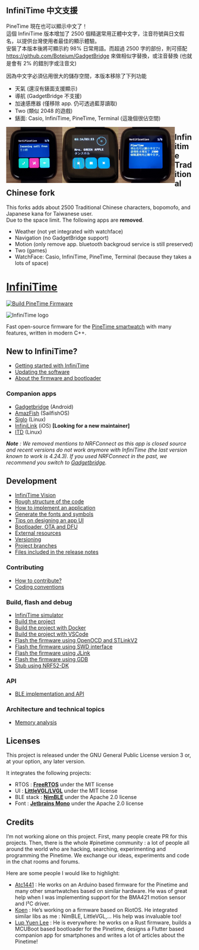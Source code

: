 ## InfiniTime 中文支援
PineTime 現在也可以顯示中文了！  
這個 InfiniTime 版本增加了 2500 個精選常用正體中文字，注音符號與日文假名，以提供台灣使用者最佳的顯示體驗。  
安裝了本版本後將可顯示約 98% 日常用語。而超過 2500 字的部份，則可搭配 https://github.com/Boteium/GadgetBridge 來做相似字替換，或注音替換 (也就是會有 2% 的錯別字或注音文)  

因為中文字必須佔用很大的儲存空間，本版本移除了下列功能
- 天氣 (還沒有錶面支援顯示)  
- 導航 (GadgetBridge 不支援)  
- 加速感應器 (僅移除 app. 仍可透過藍芽讀取)  
- Two (類似 2048 的遊戲)  
- 錶面: Casio, InfiniTime, PineTime, Terminal (這幾個很佔空間)  

<img src="https://raw.githubusercontent.com/Boteium/InfiniTime/develop/readme_img/call_demo.jpg" width="30%" align="left">
<img src="https://raw.githubusercontent.com/Boteium/InfiniTime/develop/readme_img/music_demo.jpg" width="30%" align="left">
<img src="https://raw.githubusercontent.com/Boteium/InfiniTime/develop/readme_img/notification_demo.jpg" width="30%" align="left">

## Infinitime Traditional Chinese fork
This forks adds about 2500 Traditional Chinese characters, bopomofo, and Japanese kana for Taiwanese user.  
Due to the space limit. The following apps are **removed**.  
- Weather (not yet integrated with watchface)  
- Navigation (no GadgetBridge support)  
- Motion (only remove app. bluetooth backgroud service is still preserved)  
- Two (games)  
- WatchFace: Casio, InfiniTime, PineTime, Terminal (because they takes a lots of space)  

# [InfiniTime](https://github.com/InfiniTimeOrg/InfiniTime)

[![Build PineTime Firmware](https://github.com/InfiniTimeOrg/InfiniTime/workflows/Build%20PineTime%20Firmware/badge.svg?branch=master)](https://github.com/InfiniTimeOrg/InfiniTime/actions)

![InfiniTime logo](doc/logo/infinitime-logo-small.jpg "InfiniTime Logo")

Fast open-source firmware for the [PineTime smartwatch](https://www.pine64.org/pinetime/) with many features, written in modern C++.

## New to InfiniTime?

- [Getting started with InfiniTime](doc/gettingStarted/gettingStarted-1.0.md)
- [Updating the software](doc/gettingStarted/updating-software.md)
- [About the firmware and bootloader](doc/gettingStarted/about-software.md)

### Companion apps

- [Gadgetbridge](https://gadgetbridge.org/) (Android)
- [AmazFish](https://openrepos.net/content/piggz/amazfish/) (SailfishOS)
- [Siglo](https://github.com/alexr4535/siglo) (Linux)
- [InfiniLink](https://github.com/InfiniTimeOrg/InfiniLink) (iOS) **[Looking for a new maintainer]**
- [ITD](https://gitea.arsenm.dev/Arsen6331/itd) (Linux)

***Note** : We removed mentions to NRFConnect as this app is closed source and recent versions do not work anymore with InfiniTime (the last version known to work is 4.24.3). If you used NRFConnect in the past, we recommend you switch to [Gadgetbridge](https://gadgetbridge.org/).*

## Development

- [InfiniTime Vision](doc/InfiniTimeVision.md)
- [Rough structure of the code](doc/code/Intro.md)
- [How to implement an application](doc/code/Apps.md)
- [Generate the fonts and symbols](src/displayapp/fonts/README.md)
- [Tips on designing an app UI](doc/ui_guidelines.md)
- [Bootloader, OTA and DFU](bootloader/README.md)
- [External resources](doc/ExternalResources.md)
- [Versioning](doc/versioning.md)
- [Project branches](doc/branches.md)
- [Files included in the release notes](doc/filesInReleaseNotes.md)

### Contributing

- [How to contribute?](doc/contribute.md)
- [Coding conventions](doc/coding-convention.md)

### Build, flash and debug

- [InfiniTime simulator](https://github.com/InfiniTimeOrg/InfiniSim)
- [Build the project](doc/buildAndProgram.md)
- [Build the project with Docker](doc/buildWithDocker.md)
- [Build the project with VSCode](doc/buildWithVScode.md)
- [Flash the firmware using OpenOCD and STLinkV2](doc/openOCD.md)
- [Flash the firmware using SWD interface](doc/SWD.md)
- [Flash the firmware using JLink](doc/jlink.md)
- [Flash the firmware using GDB](doc/gdb.md)
- [Stub using NRF52-DK](doc/PinetimeStubWithNrf52DK.md)

### API

- [BLE implementation and API](doc/ble.md)

### Architecture and technical topics

- [Memory analysis](doc/MemoryAnalysis.md)

## Licenses

This project is released under the GNU General Public License version 3 or, at your option, any later version.

It integrates the following projects:

- RTOS : **[FreeRTOS](https://freertos.org)** under the MIT license
- UI : **[LittleVGL/LVGL](https://lvgl.io/)** under the MIT license
- BLE stack : **[NimBLE](https://github.com/apache/mynewt-nimble)** under the Apache 2.0 license
- Font : **[Jetbrains Mono](https://www.jetbrains.com/fr-fr/lp/mono/)** under the Apache 2.0 license

## Credits

I’m not working alone on this project. First, many people create PR for this projects. Then, there is the whole #pinetime community : a lot of people all around the world who are hacking, searching, experimenting and programming the Pinetime. We exchange our ideas, experiments and code in the chat rooms and forums.

Here are some people I would like to highlight:

- [Atc1441](https://github.com/atc1441/) : He works on an Arduino based firmware for the Pinetime and many other smartwatches based on similar hardware. He was of great help when I was implementing support for the BMA421 motion sensor and I²C driver.
- [Koen](https://github.com/bosmoment) : He’s working on a firmware based on RiotOS. He integrated similar libs as me : NimBLE, LittleVGL,… His help was invaluable too!
- [Lup Yuen Lee](https://github.com/lupyuen) : He is everywhere: he works on a Rust firmware, builds a MCUBoot based bootloader for the Pinetime, designs a Flutter based companion app for smartphones and writes a lot of articles about the Pinetime!
